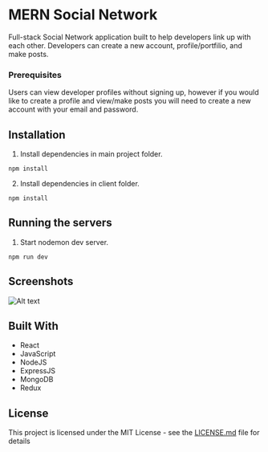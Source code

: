 # MERN Social Network 

Full-stack Social Network application built to help developers link up with each other. Developers can create a new account, profile/portfilio, and make posts.

### Prerequisites

Users can view developer profiles without signing up, however if you would like to create a profile and view/make posts you will need to create
a new account with your email and password.

## Installation

1. Install dependencies in main project folder.

```
npm install
```

2. Install dependencies in client folder.

```
npm install
```

## Running the servers

1. Start nodemon dev server.

```
npm run dev
```

## Screenshots
![Alt text](https://i.imgur.com/9p0zk9f.jpg "Optional title")


## Built With

- React
- JavaScript
- NodeJS
- ExpressJS
- MongoDB
- Redux

## License

This project is licensed under the MIT License - see the [LICENSE.md](LICENSE.md) file for details

